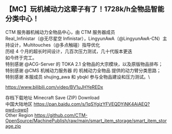 ## 【MC】玩机械动力这辈子有了！1728k/h全物品智能分类中心！

CTM 服务器机械动力全物品中心，由 CTM 服务器成员\
Real_Infinistar（@无尽星空 Infinistar），LingyunAwA（@LingyunAwA-CN）主持设计，Multitouches（@多点触碰）指导优化\
历经 4 个月的超长时间设计，几百次压力测试，几十代版本更迭\
如今终于完工。\
特别感谢 @ACG-Server 的 TOKA 2.1 全物品的大宗模块，以及原版物品排布；\
特别感谢 @CMS 机械动力服务器 的 机械动力全物品 提供的动力臂分类思路；\
特别感谢 本服成员 shujing_awa 和 ybqkl 参与全物品建设和压力测试。\

https://www.bilibili.com/video/BV1uJHYeREDx

存档下载地址 Minecraft Save (ZIP) Download\
中国大陆地区 https://pan.baidu.com/s/1qSYgizYFVEQDYjNK4AiAEQ?pwd=qwp1 \
Other Region https://github.com/CTM-OpenSource/MachinePublish/raw/main/smart_item_storage/smart_item_storage.zip
